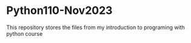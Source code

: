 # Python110-Nov2023
This repository stores the files from my introduction to programing with python course
